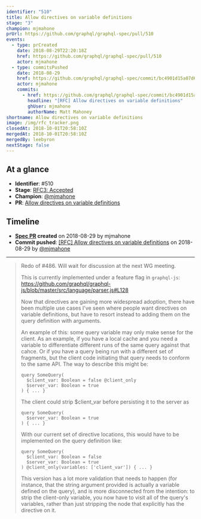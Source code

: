 ```yaml
---
identifier: "510"
title: Allow directives on variable definitions
stage: "3"
champion: mjmahone
prUrl: https://github.com/graphql/graphql-spec/pull/510
events:
  - type: prCreated
    date: 2018-08-29T22:20:18Z
    href: https://github.com/graphql/graphql-spec/pull/510
    actor: mjmahone
  - type: commitsPushed
    date: 2018-08-29
    href: https://github.com/graphql/graphql-spec/commit/bc4901d15a07d60fa40d96ee6f299277af449fc5
    actor: mjmahone
    commits:
      - href: https://github.com/graphql/graphql-spec/commit/bc4901d15a07d60fa40d96ee6f299277af449fc5
        headline: "[RFC] Allow directives on variable definitions"
        ghUser: mjmahone
        authorName: Matt Mahoney
shortname: Allow directives on variable definitions
image: /img/rfc_tracker.png
closedAt: 2018-10-01T20:58:10Z
mergedAt: 2018-10-01T20:58:10Z
mergedBy: leebyron
nextStage: false
---
```


## At a glance

- **Identifier**: #510
- **Stage**: [RFC3: Accepted](https://github.com/graphql/graphql-spec/blob/main/CONTRIBUTING.md#stage-3-accepted)
- **Champion**: [@mjmahone](https://github.com/mjmahone)
- **PR**: [Allow directives on variable definitions](https://github.com/graphql/graphql-spec/pull/510)

<!-- BEGIN_CUSTOM_TEXT -->



<!-- END_CUSTOM_TEXT -->

## Timeline

- **[Spec PR](https://github.com/graphql/graphql-spec/pull/510) created** on 2018-08-29 by mjmahone
- **Commit pushed**: [&#x5b;RFC&#x5d; Allow directives on variable definitions](https://github.com/graphql/graphql-spec/commit/bc4901d15a07d60fa40d96ee6f299277af449fc5) on 2018-08-29 by [@mjmahone](https://github.com/mjmahone)

<!-- VERBATIM -->

---

> Redo of #486. Will wait for discussion at the next WG meeting. 
> 
> This is currently implemented under a feature flag in `graphql-js`: https://github.com/graphql/graphql-js/blob/master/src/language/parser.js#L128
> 
> Now that directives are gaining more widespread adoption, there have been multiple use cases I've seen where people want directives on variable definitions, but have to resort instead to adding them on the query definition with arguments.
> 
> An example of this: some query variable may only make sense for the client. As an example, if you have a local cache and you need a variable to differentiate different runs of the same query against that cahce. Or if you have a query being run with a different set of fragments, but the client code initiating that query needs to conform to the same API. The way to describe this might be:
> 
> ```
> query SomeQuery(
>   $client_var: Boolean = false @client_only
>   $server_var: Boolean = true
> ) { ... }
> ```
> The client could strip $client_var​ before persisting it to the server as
> 
> ```
> query SomeQuery(
>   $server_var: Boolean = true
> ) { ... }
> ```
> 
> With our current set of directive locations, this would have to be implemented on the query definition like:
> 
> ```
> query SomeQuery(
>   $client_var: Boolean = false
>   $server_var: Boolean = true
> ) @client_only(variables: ['client_var']) { ... }
> ```
> 
> This version has a lot more validation that needs to happen (for instance, that the string argument provided is actually a variable defined on the query), and is more disconnected from the intention: to strip the client-only variable, you now have to visit all of the query's variables, rather than just stripping the node that explicitly has the directive on it.
